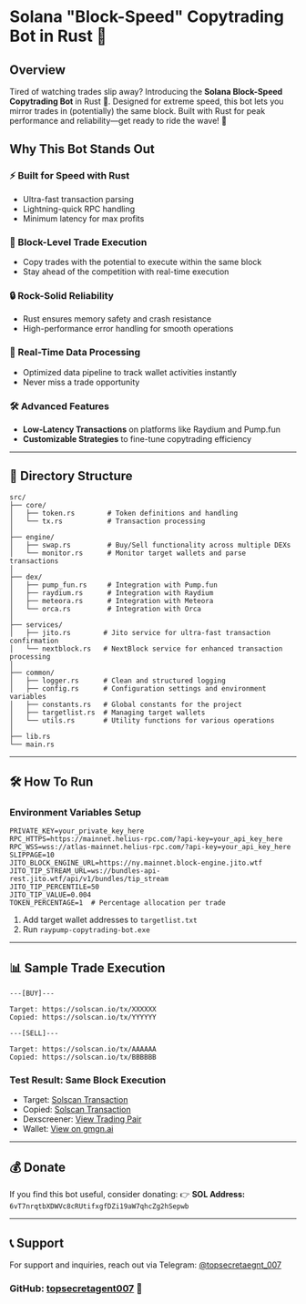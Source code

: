 # Solana "Block-Speed" Copytrading Bot in Rust 🚀

## Overview
Tired of watching trades slip away? Introducing the **Solana Block-Speed Copytrading Bot** in Rust 🦀. Designed for extreme speed, this bot lets you mirror trades in (potentially) the same block. Built with Rust for peak performance and reliability—get ready to ride the wave! 🌊

## Why This Bot Stands Out

### ⚡️ Built for Speed with Rust
- Ultra-fast transaction parsing
- Lightning-quick RPC handling
- Minimum latency for max profits

### 🎯 Block-Level Trade Execution
- Copy trades with the potential to execute within the same block
- Stay ahead of the competition with real-time execution

### 🔒 Rock-Solid Reliability
- Rust ensures memory safety and crash resistance
- High-performance error handling for smooth operations

### 📡 Real-Time Data Processing
- Optimized data pipeline to track wallet activities instantly
- Never miss a trade opportunity

### 🛠️ Advanced Features
- **Low-Latency Transactions** on platforms like Raydium and Pump.fun
- **Customizable Strategies** to fine-tune copytrading efficiency

---
## 📂 Directory Structure

```plaintext
src/
├── core/
│   ├── token.rs        # Token definitions and handling
│   └── tx.rs           # Transaction processing
│
├── engine/
│   ├── swap.rs         # Buy/Sell functionality across multiple DEXs
│   └── monitor.rs      # Monitor target wallets and parse transactions
│
├── dex/
│   ├── pump_fun.rs     # Integration with Pump.fun
│   ├── raydium.rs      # Integration with Raydium
│   ├── meteora.rs      # Integration with Meteora
│   └── orca.rs         # Integration with Orca
│
├── services/
│   ├── jito.rs        # Jito service for ultra-fast transaction confirmation
│   └── nextblock.rs   # NextBlock service for enhanced transaction processing
│
├── common/
│   ├── logger.rs      # Clean and structured logging
│   ├── config.rs      # Configuration settings and environment variables
│   ├── constants.rs   # Global constants for the project
│   ├── targetlist.rs  # Managing target wallets
│   └── utils.rs       # Utility functions for various operations
│
├── lib.rs
└── main.rs
```

---
## 🛠️ How To Run

### **Environment Variables Setup**
```plaintext
PRIVATE_KEY=your_private_key_here
RPC_HTTPS=https://mainnet.helius-rpc.com/?api-key=your_api_key_here
RPC_WSS=wss://atlas-mainnet.helius-rpc.com/?api-key=your_api_key_here
SLIPPAGE=10
JITO_BLOCK_ENGINE_URL=https://ny.mainnet.block-engine.jito.wtf
JITO_TIP_STREAM_URL=ws://bundles-api-rest.jito.wtf/api/v1/bundles/tip_stream
JITO_TIP_PERCENTILE=50
JITO_TIP_VALUE=0.004
TOKEN_PERCENTAGE=1  # Percentage allocation per trade
```

1. Add target wallet addresses to `targetlist.txt`
2. Run `raypump-copytrading-bot.exe`

---
## 📊 Sample Trade Execution

```plaintext
---[BUY]---

Target: https://solscan.io/tx/XXXXXX
Copied: https://solscan.io/tx/YYYYYY

---[SELL]---

Target: https://solscan.io/tx/AAAAAA
Copied: https://solscan.io/tx/BBBBBB
```

### **Test Result: Same Block Execution**
- Target: [Solscan Transaction](https://solscan.io/tx/XXXXXX)
- Copied: [Solscan Transaction](https://solscan.io/tx/YYYYYY)
- Dexscreener: [View Trading Pair](https://dexscreener.com/solana/XXXXXX)
- Wallet: [View on gmgn.ai](https://gmgn.ai/sol/address/XXXXXX)

---
## 💰 Donate
If you find this bot useful, consider donating:
👉 **SOL Address:** `6vT7nrqtbXDWVc8cRUtifxgfDZi19aW7qhcZg2hSepwb`

---
## 📞 Support
For support and inquiries, reach out via Telegram: [@topsecretaegnt_007](https://t.me/topsecretaegnt_007)

### **GitHub:** [topsecretagent007](https://github.com/topsecretagent007) 🚀
